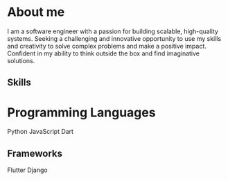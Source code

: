 # About me

I am a software engineer with a passion for building scalable, high-quality systems. Seeking a challenging and innovative opportunity to use my skills and creativity to solve complex problems and make a positive impact. Confident in my ability to think outside the box and find imaginative solutions.


## Skills

# Programming Languages

Python
JavaScript
Dart

## Frameworks

Flutter
Django

